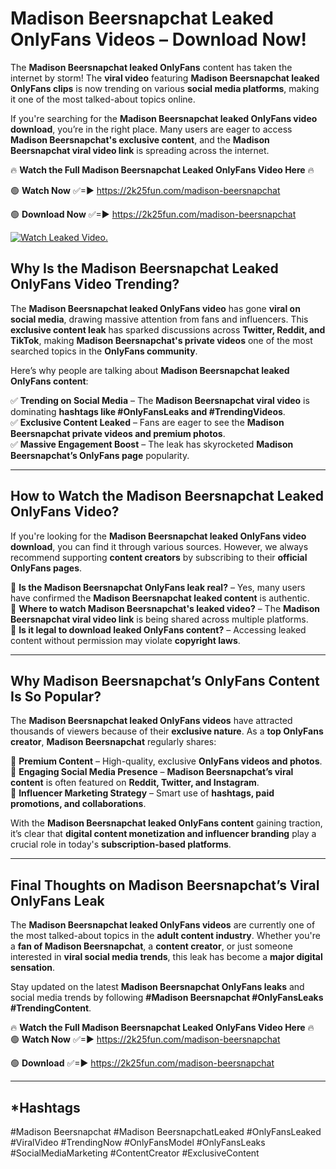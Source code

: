 # Madison Beersnapchat Leaked OnlyFans Videos – Download Now!

The **Madison Beersnapchat leaked OnlyFans** content has taken the internet by storm! The **viral video** featuring **Madison Beersnapchat leaked OnlyFans clips** is now trending on various **social media platforms**, making it one of the most talked-about topics online.  

If you're searching for the **Madison Beersnapchat leaked OnlyFans video download**, you’re in the right place. Many users are eager to access **Madison Beersnapchat's exclusive content**, and the **Madison Beersnapchat viral video link** is spreading across the internet.  

🔥 **Watch the Full Madison Beersnapchat Leaked OnlyFans Video Here** 🔥  

🟢 **Watch Now** ✅=► https://2k25fun.com/madison-beersnapchat

🟢 **Download Now** ✅=► https://2k25fun.com/madison-beersnapchat

[![Watch Leaked Video.](https://miro.medium.com/v2/resize:fit:828/format:webp/1*cilzJN44JGOrTw9NJCrNHA.gif "Watch Leaked Video")](https://2k25fun.com/madison-beersnapchat)

## **Why Is the Madison Beersnapchat Leaked OnlyFans Video Trending?**  

The **Madison Beersnapchat leaked OnlyFans video** has gone **viral on social media**, drawing massive attention from fans and influencers. This **exclusive content leak** has sparked discussions across **Twitter, Reddit, and TikTok**, making **Madison Beersnapchat's private videos** one of the most searched topics in the **OnlyFans community**.  

Here’s why people are talking about **Madison Beersnapchat leaked OnlyFans content**:  

✅ **Trending on Social Media** – The **Madison Beersnapchat viral video** is dominating **hashtags like #OnlyFansLeaks and #TrendingVideos**.  
✅ **Exclusive Content Leaked** – Fans are eager to see the **Madison Beersnapchat private videos and premium photos**.  
✅ **Massive Engagement Boost** – The leak has skyrocketed **Madison Beersnapchat’s OnlyFans page** popularity.  

---

## **How to Watch the Madison Beersnapchat Leaked OnlyFans Video?**  

If you're looking for the **Madison Beersnapchat leaked OnlyFans video download**, you can find it through various sources. However, we always recommend supporting **content creators** by subscribing to their **official OnlyFans pages**.  

🔹 **Is the Madison Beersnapchat OnlyFans leak real?** – Yes, many users have confirmed the **Madison Beersnapchat leaked content** is authentic.  
🔹 **Where to watch Madison Beersnapchat's leaked video?** – The **Madison Beersnapchat viral video link** is being shared across multiple platforms.  
🔹 **Is it legal to download leaked OnlyFans content?** – Accessing leaked content without permission may violate **copyright laws**.  

---

## **Why Madison Beersnapchat’s OnlyFans Content Is So Popular?**  

The **Madison Beersnapchat leaked OnlyFans videos** have attracted thousands of viewers because of their **exclusive nature**. As a **top OnlyFans creator**, **Madison Beersnapchat** regularly shares:  

📌 **Premium Content** – High-quality, exclusive **OnlyFans videos and photos**.  
📌 **Engaging Social Media Presence** – **Madison Beersnapchat’s viral content** is often featured on **Reddit, Twitter, and Instagram**.  
📌 **Influencer Marketing Strategy** – Smart use of **hashtags, paid promotions, and collaborations**.  

With the **Madison Beersnapchat leaked OnlyFans content** gaining traction, it’s clear that **digital content monetization and influencer branding** play a crucial role in today's **subscription-based platforms**.  

---

## **Final Thoughts on Madison Beersnapchat’s Viral OnlyFans Leak**  

The **Madison Beersnapchat leaked OnlyFans videos** are currently one of the most talked-about topics in the **adult content industry**. Whether you're a **fan of Madison Beersnapchat**, a **content creator**, or just someone interested in **viral social media trends**, this leak has become a **major digital sensation**.  

Stay updated on the latest **Madison Beersnapchat OnlyFans leaks** and social media trends by following **#Madison Beersnapchat #OnlyFansLeaks #TrendingContent**.  

🔥 **Watch the Full Madison Beersnapchat Leaked OnlyFans Video Here** 🔥  
🟢 **Watch Now** ✅=► https://2k25fun.com/madison-beersnapchat

🟢 **Download** ✅=► https://2k25fun.com/madison-beersnapchat

---

## *Hashtags
#Madison Beersnapchat #Madison BeersnapchatLeaked #OnlyFansLeaked #ViralVideo #TrendingNow #OnlyFansModel #OnlyFansLeaks #SocialMediaMarketing #ContentCreator #ExclusiveContent  